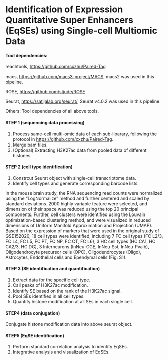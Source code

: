 # Identification of Expression Quantitative Super Enhancers (EqSEs) using Single-cell Multiomic Data

#### Tool dependencies:

reachtools, https://github.com/cxzhu/Paired-Tag

macs, https://github.com/macs3-project/MACS, macs2 was used in this pipeline.

ROSE, https://github.com/stjude/ROSE

Seurat, https://satijalab.org/seurat/, Seurat v4.0.2 was used in this pipeline.

Others: Tool dependencies of all above tools.

#### STEP 1 (sequencing data processing)
1. Process same-cell multi-omic data of each sub-libarary, following the protocol in https://github.com/cxzhu/Paired-Tag.
2. Merge bam files.
3. (Optional) Extracting H3K27ac data from pooled data of different histones.

#### STEP 2 (cell type identification)
1. Constrcut Seurat object with single-cell transcriptome data.
2. Identify cell types and generate corresponding barcode lists.

In the mouse brain study, the RNA sequencing read counts were normalized using the “LogNormalize” method and further centered and scaled by standard deviations. 2000 highly variable feature were selected, and dimension of their space was reduced using the top 20 principal components. Further, cell clusters were identified using the Louvain optimization-based clustering method, and were visualized in reduced dimensions of Uniform Manifold Approximation and Projection (UMAP). Based on the expression of markers that were used in the original study of GSE152020, 18 cell types were identified, including 7 FC cell types (FC L2/3, FC L4, FC L5, FC PT, FC NP, FC CT, FC L6), 3 HC cell types (HC CA1, HC CA2/3, HC DG), 3 Interneurons (InNeu-CGE, InNeu-Sst, InNeu-Pvalb), Oligodendrocyte precursor cells (OPC), Oligodendrocytes (Oligo), Astrocytes, Endothelial cells and Ependymal cells (Fig. S1).

#### STEP 3 (SE identification and quantification)
1. Extract data for the specific cell type.
2. Call peaks of H3K27ac modification.
3. Identify SE based on the rank of the H3K27ac signal.
4. Pool SEs identified in all cell types.
5. Quantify histone modification at all SEs in each single cell.

#### STEP4 (data conjugation)
Conjugate histone modification data into above seurat object.

#### STEP5 (EqSE identification)
1. Perform standard correlation analysis to identify EqSEs.
2. Integrative analysis and visualization of EqSEs.
